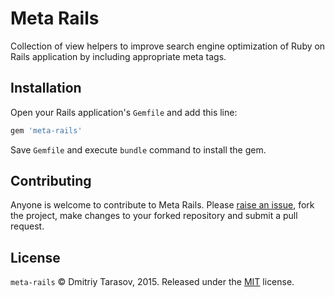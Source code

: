# Meta Rails

Collection of view helpers to improve search engine optimization of Ruby on Rails application by including appropriate meta tags.

## Installation

Open your Rails application's `Gemfile` and add this line:

```ruby
gem 'meta-rails'
```

Save `Gemfile` and execute `bundle` command to install the gem.

## Contributing

Anyone is welcome to contribute to Meta Rails. Please [raise an issue](https://github.com/rubysamurai/meta-rails/issues), fork the project, make changes to your forked repository and submit a pull request.

## License

`meta-rails` © Dmitriy Tarasov, 2015. Released under the [MIT](https://github.com/rubysamurai/meta-rails/blob/master/LICENSE.txt) license.
